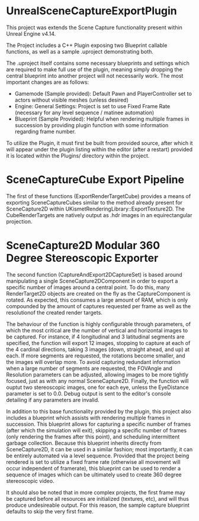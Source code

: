 UnrealSceneCaptureExportPlugin
==============================

This project was extends the Scene Capture functionality present within Unreal Engine v4.14.

The Project includes a C++ Plugin exposing two Blueprint callable functions, as well as a sample .uproject demonstrating both.

The .uproject itself contains some necessary blueprints and settings which are required to make full use of the plugin, meaning simply dropping the central blueprint into another project will not necessarily work. The most important changes are as follows:

* Gamemode (Sample provided): Default Pawn and PlayerController set to actors without visible meshes (unless desired)
* Engine: General Settings: Project is set to use Fixed Frame Rate (necessary for any level sequence / matinee automation)
* Blueprint (Sample Provided): Helpful when rendering multiple frames in succession by providing plugin function with some information regarding frame number.

To utilize the Plugin, it must first be built from provided source, after which it will appear under the plugin listing within the editor (after a restart) provided it is located within the Plugins/ directory within the project.

SceneCaptureCube Export Pipeline
================================

The first of these functions (ExportRenderTargetCube) provides a means of exporting SceneCaptureCubes similar to the method already present for SceneCapture2D within UKismetRenderingLibrary::ExportTexture2D.
The CubeRenderTargets are natively output as .hdr images in an equirectangular projection.

SceneCapture2D Modular 360 Degree Stereoscopic Exporter
=======================================================

The second function (CaptureAndExport2DCaptureSet) is based around manipulating a single SceneCapture2DComponent in order to export a specific number of images around a central point. To do this, many RenderTarget2D objects are created on the fly as the CaptureComponent is rotated. As expected, this consumes a large amount of RAM, which is only compounded by the amount of captures requested per frame as well as the resolutionof the created render targets.

The behaviour of the function is highly configurable through parameters, of which the most critical are the number of vertical and horizontal images to be captured. For instance, if 4 longitudinal and 3 latitudinal segments are specified, the function will export 12 images, stopping to capture at each of the 4 cardinal directions, taking 3 images (down, straight ahead, and up) at each. If more segments are requested, the rotations become smaller, and the images will overlap more. To avoid capturing redundant information when a large number of segments are requested, the FOVAngle and Resolution parameters can be adjusted, allowing images to be more tightly focused, just as with any normal SceneCapture2D. Finally, the function will ouptut two stereoscopic images, one for each eye, unless the EyeDistance parameter is set to 0.0. Debug output is sent to the editor's console detailing if any parameters are invalid.

In addition to this base functionality provided by the plugin, this project also includes a blueprint which assists with rendering multiple frames in succession. This blueprint allows for capturing a specific number of frames (after which the simulation will exit), skipping a specific number of frames (only rendering the frames after this point), and scheduling intermittent garbage collection. Because this blueprint inherits directly from SceneCapture2D, it can be used in a similar fashion; most importantly, it can be entirely automated via a level sequence. Provided that the project being rendered is set to utilize a fixed frame rate (otherwise all movement will occur independent of framerate), this blueprint can be used to render a sequence of images which can be ultimately used to create 360 degree stereoscopic video.

It should also be noted that in more complex projects, the first frame may be captured before all resources are initialized (textures, etc), and will thus produce undesireable output. For this reason, the sample capture blueprint defaults to skip the very first frame.

